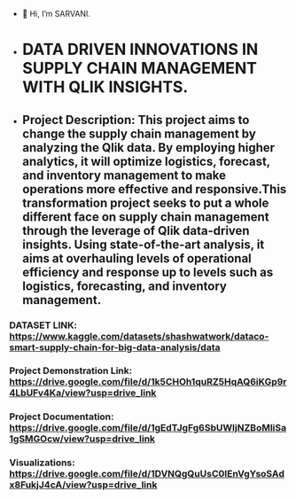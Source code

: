 - 👋 Hi, I’m SARVANI.
- # DATA DRIVEN INNOVATIONS IN SUPPLY CHAIN MANAGEMENT WITH QLIK INSIGHTS.
- ## Project Description: This project aims to change the supply chain management by analyzing the Qlik data. By employing higher analytics, it will optimize logistics, forecast, and inventory management to make operations more effective and responsive.This transformation project seeks to put a whole different face on supply chain management through the leverage of Qlik data-driven insights. Using state-of-the-art analysis, it aims at overhauling levels of operational efficiency and response up to levels such as logistics, forecasting, and inventory management.

### DATASET LINK: https://www.kaggle.com/datasets/shashwatwork/dataco-smart-supply-chain-for-big-data-analysis/data
### Project Demonstration Link: https://drive.google.com/file/d/1k5CHOh1quRZ5HqAQ6iKGp9r4LbUFv4Ka/view?usp=drive_link
### Project Documentation: https://drive.google.com/file/d/1gEdTJgFg6SbUWIjNZBoMliSa1gSMGOcw/view?usp=drive_link
### Visualizations: https://drive.google.com/file/d/1DVNQgQuUsC0lEnVgYsoSAdx8FukjJ4cA/view?usp=drive_link
<!---
sarvanik2966/sarvanik2966 is a ✨ special ✨ repository.
--->
